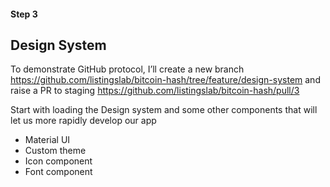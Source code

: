 #### Step 3
## Design System


To demonstrate GitHub protocol, I’ll create a new branch https://github.com/listingslab/bitcoin-hash/tree/feature/design-system  and raise a PR to staging https://github.com/listingslab/bitcoin-hash/pull/3 


Start with loading the Design system and some other components that will let us more rapidly develop our app

- Material UI
- Custom theme
- Icon component
- Font component